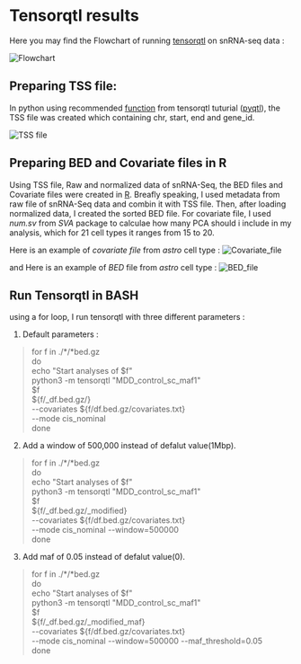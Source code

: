 # Tensorqtl results
Here you may find the Flowchart of running [tensorqtl](https://github.com/broadinstitute/tensorqtl/tree/master) on snRNA-seq data :

![Flowchart](https://github.com/karbalaei/tensorqtl/blob/main/Graph/Flowchart.jpg)


## Preparing TSS file:

In python using recommended [function](https://github.com/karbalaei/tensorqtl/blob/main/Codes/gtf_tss_code.py) from tensorqtl tuturial ([pyqtl](https://github.com/broadinstitute/pyqtl)), the TSS file was created which containing chr, start, end and gene_id. 

![TSS file](https://github.com/karbalaei/tensorqtl/blob/main/Graph/TSS_file.jpg)

## Preparing BED and Covariate files in R

Using TSS file, Raw and normalized data of snRNA-Seq, the BED files and Covariate files were created in [R](https://github.com/karbalaei/tensorqtl/blob/main/Codes/tensorqtl_preparing_files.R). Breafly speaking, I used metadata from raw file of snRNA-Seq data and combin it with TSS file. Then, after loading normalized data, I created the sorted BED file. For covariate file, I used *num.sv* from *SVA* package to calculae how many PCA should i include in my  analysis, which for 21 cell types it ranges from 15 to 20.  

Here is an example of *covariate file* from *astro* cell type : 
![Covariate_file](https://github.com/karbalaei/tensorqtl/blob/main/Graph/Covariate_file.jpg)

and Here is an example of *BED* file from *astro* cell type : 
![BED_file](https://github.com/karbalaei/tensorqtl/blob/main/Graph/BED_file.jpg)

## Run Tensorqtl in BASH

using a for loop, I run tensorqtl with three different parameters :

1. Default parameters :

> 	for f in ./*/*bed.gz \
		do \
		echo "Start analyses of $f" \
		python3 -m tensorqtl "MDD_control_sc_maf1" \
		$f \
		${f/_df.bed.gz/} \
		--covariates ${f/df.bed.gz/covariates.txt} \
		--mode cis_nominal \
	done

2. Add a window of 500,000 instead of  defalut value(1Mbp).

> for f in ./*/*bed.gz\
		do \
		echo "Start analyses of $f" \
		python3 -m tensorqtl "MDD_control_sc_maf1" \
		$f \
		${f/_df.bed.gz/_modified} \
		--covariates ${f/df.bed.gz/covariates.txt} \
		--mode cis_nominal --window=500000 \
	done 

3. Add maf of 0.05 instead of  defalut value(0).

> for f in ./*/*bed.gz\
	do \
		echo "Start analyses of $f" \
		python3 -m tensorqtl "MDD_control_sc_maf1" \
		$f \
	${f/_df.bed.gz/_modified_maf} \
    --covariates ${f/df.bed.gz/covariates.txt} \
    --mode cis_nominal --window=500000 --maf_threshold=0.05 \
	done 